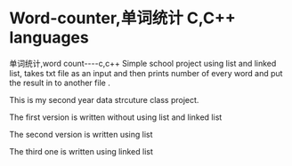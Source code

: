# Word-counter,单词统计 C,C++ languages
单词统计,word count----c,c++
Simple school project using list and linked list, takes txt file as an input and then prints number of every word and put the result in to another file .

This is my second year data strcuture class project.

The first version is written without using list and linked list

The second version is written using list

The third one is written using linked list


